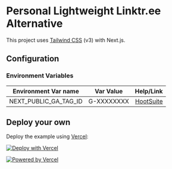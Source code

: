 # Personal Lightweight Linktr.ee Alternative

This project uses [Tailwind CSS](https://tailwindcss.com/) (v3) with Next.js.

## Configuration

### Environment Variables

| Environment Var name  | Var Value  |                                                               Help/Link |
| --------------------- | :--------: | ----------------------------------------------------------------------: |
| NEXT_PUBLIC_GA_TAG_ID | G-XXXXXXXX | [HootSuite](https://blog.hootsuite.com/how-to-set-up-google-analytics/) |

## Deploy your own

Deploy the example using [Vercel](https://vercel.com?utm_source=dipakparmar&utm_medium=readme&utm_campaign=oss):

[![Deploy with Vercel](https://vercel.com/button)](https://vercel.com/new/clone?repository-url=https%3A%2F%2Fgithub.com%2Fdipakparmar%2Fdipak.bio&project-name=my-linktree&repo-name=my-linktree&env=NEXT_PUBLIC_GA_TAG_ID)

[![Powered by Vercel](https://www.datocms-assets.com/31049/1618983297-powered-by-vercel.svg)](https://vercel.com?utm_source=dipakparmar&utm_medium=readme&utm_campaign=oss)
